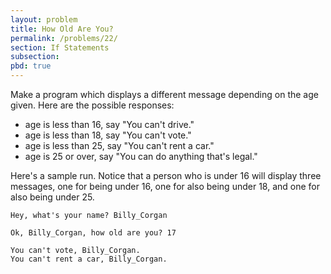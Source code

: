 ```yaml
---
layout: problem
title: How Old Are You?
permalink: /problems/22/
section: If Statements
subsection:
pbd: true
---
```

Make a program which displays a different message depending on the age given. Here are the possible responses:

- age is less than 16, say "You can't drive."
- age is less than 18, say "You can't vote."
- age is less than 25, say "You can't rent a car."
- age is 25 or over, say "You can do anything that's legal."

Here's a sample run. Notice that a person who is under 16 will display three messages, one for being under 16, one for also being under 18, and one for also being under 25.

```
Hey, what's your name? Billy_Corgan

Ok, Billy_Corgan, how old are you? 17

You can't vote, Billy_Corgan.
You can't rent a car, Billy_Corgan.
```
